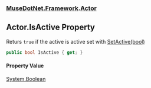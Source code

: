 ### [MuseDotNet.Framework](./MuseDotNet-Framework.md 'MuseDotNet.Framework').[Actor](./Actor.md 'MuseDotNet.Framework.Actor')
## Actor.IsActive Property
Returs `true` if the active is active set with [SetActive(bool)](./Actor-SetActive(bool).md 'MuseDotNet.Framework.Actor.SetActive(bool)')  
```csharp
public bool IsActive { get; }
```
#### Property Value
[System.Boolean](https://docs.microsoft.com/en-us/dotnet/api/System.Boolean 'System.Boolean')  
